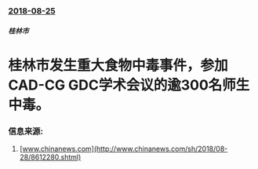 ### [2018-08-25](/zh/news/2018/08/25/index.md)

##### 桂林市
# 桂林市发生重大食物中毒事件，参加CAD-CG GDC学术会议的逾300名师生中毒。 




### 信息来源:

1. [www.chinanews.com](http://www.chinanews.com/sh/2018/08-28/8612280.shtml)
